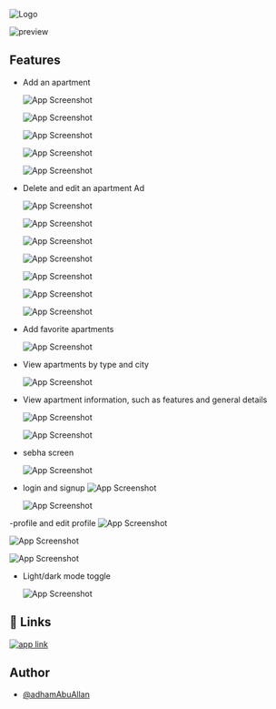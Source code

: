 
![Logo](https://drive.google.com/uc?id=1AeVBOpk82yNY9GtWRfxWopTqGZOYEjnz)

![preview](https://drive.google.com/uc?export=view&id=17QM2Zax77clMB4SHBnW2d9eH8SitSPk2)



## Features

- Add an apartment

   ![App Screenshot](https://drive.google.com/uc?export=view&id=1TkG6L09z-5UhCXCGNtXuXq-oFsDU0hHK)

    ![App Screenshot](https://drive.google.com/uc?export=view&id=1SQ_xTETfofooaS-LFid65NxaFoKV7E5p) 

    ![App Screenshot](https://drive.google.com/uc?export=view&id=1malakToy2soIRzH0FRDb_4FUj03MqVLz) 
      
    ![App Screenshot](https://drive.google.com/uc?export=view&id=11cmYFiVn7uiGnIw44TlQIcradMG0vSTs)

    ![App Screenshot](https://drive.google.com/uc?export=view&id=1HrBMtqWBfdR4pcOUeXjzPTPcJViV1jjf)
    

- Delete and edit an apartment Ad

    ![App Screenshot](https://drive.google.com/uc?export=view&id=1Y6LRZ4N2Sacu321MMFYU9mqApGSzaPoB)
  
    ![App Screenshot](https://drive.google.com/uc?export=view&id=10nKWwoPK1quMA-rbgrV05pACj22PqEDe)

    ![App Screenshot](https://drive.google.com/uc?export=view&id=1VnAD8Y1VO6KL56EpbK4u7jAty0HSDThj)

    ![App Screenshot](https://drive.google.com/uc?export=view&id=1eOecSj-7L_Z4Rr9xduKT2Ylschxdl_1s)

    ![App Screenshot](https://drive.google.com/uc?export=view&id=1utCBWTbKL7Y5toqwS2RgM0_RRBXRVQF9)

    ![App Screenshot](https://drive.google.com/uc?export=view&id=1pMDiswg6hJ1vADTc_5_7osYYX6UYb9oA)

    ![App Screenshot](https://drive.google.com/uc?export=view&id=1-SfOiNcDGDqvpg3RIOVGm4UqVIkx41v2)

   
- Add favorite apartments

    ![App Screenshot](https://drive.google.com/uc?export=view&id=1GNwh-KTVKZOPBrz3eshAiqyauMTkfEwi)    

- View apartments by type and city

    ![App Screenshot](https://drive.google.com/uc?export=view&id=1_QhL47ZZ9XWs2eVVY2n2cPQ17fbqv0yk)    


- View apartment information, such as features and general details

    ![App Screenshot](https://drive.google.com/uc?export=view&id=1Fx0qGgUCIpX6ScTbXHk4wXSyx9Dk8yrE)

    ![App Screenshot](https://drive.google.com/uc?export=view&id=1h1ykp-bfmb4j6MaaeHT2IbWkXnkl-f8K)

- sebha screen

    ![App Screenshot](https://drive.google.com/uc?export=view&id=1mN2BtVrVcjJgzKtkIhhyzsXpVA9-T6Mv)
          

- login and signup 
    ![App Screenshot](https://drive.google.com/uc?export=view&id=1H0hAeDnbRYBKL3FagIgphGgacU-Zivdl)

    ![App Screenshot](https://drive.google.com/uc?export=view&id=1xN1qEwCqXHtO0F7J1Br3QV_tdeOhZaaw)

-profile and edit profile
 ![App Screenshot](https://drive.google.com/uc?export=view&id=17GcqYwIZfhdBzg7oLJpCrjJaeNK4nUlI)

 ![App Screenshot](https://drive.google.com/uc?export=view&id=17GcqYwIZfhdBzg7oLJpCrjJaeNK4nUlI)

 ![App Screenshot](https://drive.google.com/uc?export=view&id=1yHIeYTyPYE4oAAA7GRPAYAYnTreQZCv2)


- Light/dark mode toggle

    ![App Screenshot](https://drive.google.com/uc?export=view&id=1K19uvtGGYzTCtffWgnO6mCrr54ry0BZd)

## 🔗 Links
[![app link](https://img.shields.io/badge/google_play-1,135,95?style=for-the-badge&logo=google-play&logoColor=white)](https://play.google.com/store/apps/details?id=com.weenbalaqee.weenbalaqee&hl=ar&pli=1)

## Author
- [@adhamAbuAllan](https://www.github.com/adhamAbuAllan)


